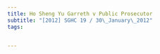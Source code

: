 ```yaml
---
title: Ho Sheng Yu Garreth v Public Prosecutor 
subtitle: "[2012] SGHC 19 / 30\_January\_2012"
tags:


---
```


